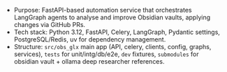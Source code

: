 - Purpose: FastAPI-based automation service that orchestrates LangGraph agents to analyse and improve Obsidian vaults, applying changes via GitHub PRs.
- Tech stack: Python 3.12, FastAPI, Celery, LangGraph, Pydantic settings, PostgreSQL/Redis, uv for dependency management.
- Structure: `src/obs_glx` main app (API, celery, clients, config, graphs, services), `tests` for unit/intg/db/e2e, `dev` fixtures, `submodules` for obsidian vault + ollama deep researcher references.